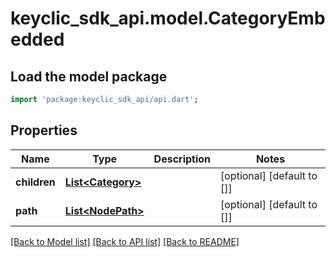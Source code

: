 # keyclic_sdk_api.model.CategoryEmbedded

## Load the model package
```dart
import 'package:keyclic_sdk_api/api.dart';
```

## Properties
Name | Type | Description | Notes
------------ | ------------- | ------------- | -------------
**children** | [**List&lt;Category&gt;**](Category.md) |  | [optional] [default to []]
**path** | [**List&lt;NodePath&gt;**](NodePath.md) |  | [optional] [default to []]

[[Back to Model list]](../README.md#documentation-for-models) [[Back to API list]](../README.md#documentation-for-api-endpoints) [[Back to README]](../README.md)


